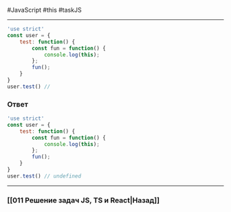 #JavaScript #this #taskJS 
___

```js
'use strict'
const user = {
	test: function() {
		const fun = function() {
			console.log(this);
		};
		fun();
	}
}
user.test() // 
```

### Ответ

```js
'use strict'
const user = {
	test: function() {
		const fun = function() {
			console.log(this);
		};
		fun();
	}
}
user.test() // undefined
```

___
### [[011 Решение задач JS, TS и React|Назад]]